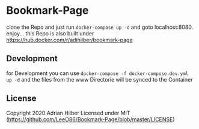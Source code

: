 # Bookmark-Page
clone the Repo and just run `docker-compose up -d` and goto localhost:8080. enjoy...
this Repo is also built under https://hub.docker.com/r/adihilber/bookmark-page 

## Development

for Development you can use `docker-compose -f docker-compose.dev.yml up -d` and the files from the www Directorie will be synced to the Container

## License

 Copyright 2020 Adrian Hilber
 Licensed under MIT (https://github.com/LeeO86/Bookmark-Page/blob/master/LICENSE)
